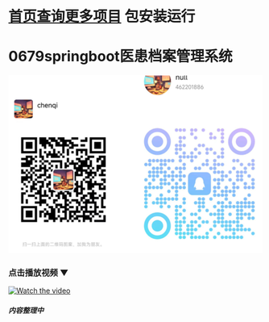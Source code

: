 # [首页查询更多项目](https://github.com/GraduationProject-springboot) 包安装运行


# 0679springboot医患档案管理系统

![picture](https://raw.githubusercontent.com/GraduationProject-springboot/.github/main/img/wx.png)

### 点击播放视频 ▼
[![Watch the video](https://i.sstatic.net/Vp2cE.png)](https://www.bilibili.com/video/BV14HerezEwW?p=33)


#####   内容整理中  












